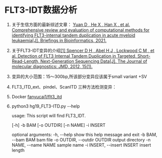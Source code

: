 # FLT3-IDT数据分析

1. 关于生信方面的最新综述文章： [Yuan D ,  He X ,  Han X , et al. Comprehensive review and evaluation of computational methods for identifying FLT3-internal tandem duplication in acute myeloid leukaemia[J]. Briefings in Bioinformatics, 2021.](https://academic.oup.com/bib/advance-article-abstract/doi/10.1093/bib/bbab099/6225087?redirectedFrom=fulltext)

2. 关于FLT3-IDT变异的介绍[[1] Spencer D H ,  Abel H J ,  Lockwood C M , et al. Detection of FLT3 Internal Tandem Duplication in Targeted, Short-Read-Length, Next-Generation Sequencing Data[J]. The Journal of molecular diagnostics: JMD, 2012, 15(1).](https://www.sciencedirect.com/science/article/pii/S1525157812002590)

3. 变异的大小范围：15～300bp,所该部分变异应该属于small variant +SV

4. FLT3_ITD_ext、pindel、ScanITD 三种方法检测变异：

5. Docker [fanyucai1/flt3_itd](https://hub.docker.com/repository/docker/fanyucai1/flt3_itd)

6. python3 hg19_FLT3-ITD.py --help




    usage: This script will find FLT3_IDT.
    
     [-h] -b BAM [-o OUTDIR] [-n NAME] -i INSERT
    
    optional arguments:
      -h, --help            show this help message and exit
      -b BAM, --bam BAM     bam file
      -o OUTDIR, --outdir OUTDIR
                            output directory
      -n NAME, --name NAME  sample name
      -i INSERT, --insert INSERT
                            insert length
